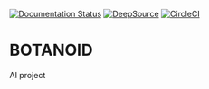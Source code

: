 [![Documentation Status](https://readthedocs.org/projects/botanoid/badge/?version=latest)](https://botanoid.readthedocs.io/en/latest/?badge=latest)
[![DeepSource](https://deepsource.io/gh/KOSASIH/BOTANOID.svg/?label=active+issues&show_trend=true&token=lL-xU93bCng-fKcvoHnDLk3U)](https://deepsource.io/gh/KOSASIH/BOTANOID/?ref=repository-badge)
[![CircleCI](https://circleci.com/gh/KOSASIH/BOTANOID/tree/main.svg?style=svg)](https://circleci.com/gh/KOSASIH/BOTANOID/tree/main)

# BOTANOID

AI project
